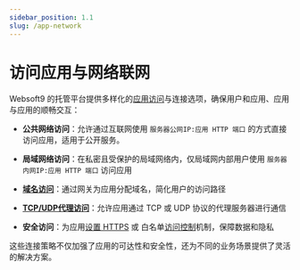 ```yaml
---
sidebar_position: 1.1
slug: /app-network
---
```


# 访问应用与网络联网

Websoft9 的托管平台提供多样化的[应用访问](./app-getdetail#access)与连接选项，确保用户和应用、应用与应用的顺畅交互：  

- **公共网络访问**：允许通过互联网使用 `服务器公网IP:应用 HTTP 端口` 的方式直接访问应用，适用于公开服务。

- **局域网络访问**：在私密且受保护的局域网络内，仅局域网内部用户使用 `服务器内网IP:应用 HTTP 端口` 访问应用

- **[域名访问](./domain-set)**：通过网关为应用分配域名，简化用户的访问路径

- **[TCP/UDP代理访问](./gateway-proxy#stream)**：允许应用通过 TCP 或 UDP 协议的代理服务器进行通信

- **安全访问**：为应用[设置 HTTPS](./domain-https) 或 白名单[访问控制](./domain-auth)机制，保障数据和隐私

这些连接策略不仅加强了应用的可达性和安全性，还为不同的业务场景提供了灵活的解决方案。



